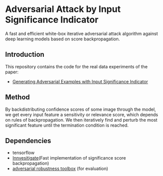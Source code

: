 # Adversarial Attack by Input Significance Indicator
A fast and efficient white-box iterative adversarial attack algorithm against deep learning models based on score backpropagation.

## Introduction
This repository contains the code for the real data experiments of the paper:
- [Generating Adversarial Examples with Input Significance Indicator](https://doi.org/10.1016/j.neucom.2020.01.040)

## Method
By backdistributing confidence scores of some image through the model, we get every input feature a sensitivity or relevance score, which depends on rules of backpropagation.
We then iteratively find and perturb the most significant feature until the termination condition is reached.

## Dependencies
- tensorflow
- [Innvesitigate](https://github.com/albermax/innvestigate)(Fast implementation of significance score backpropagation)
- [adversarial robustness toolbox](https://github.com/IBM/adversarial-robustness-toolbox) (for evaluation)

